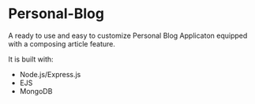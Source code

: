 # Personal-Blog

A ready to use and easy to customize Personal Blog Applicaton equipped with a composing article feature.

It is built with:

- Node.js/Express.js
- EJS
- MongoDB
